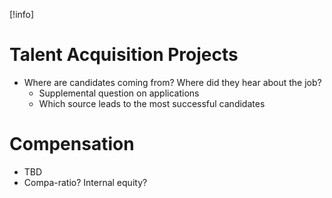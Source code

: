 [!info]

# Talent Acquisition Projects
- Where are candidates coming from? Where did they hear about the job?
	- Supplemental question on applications
	- Which source leads to the most successful candidates
# Compensation
- TBD
- Compa-ratio? Internal equity?

# 